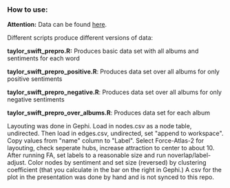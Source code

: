 ### How to use:


**Attention:** Data can be found [here](https://www.kaggle.com/datasets/thespacefreak/taylor-swift-song-lyrics-all-albums).

Different scripts produce different versions of data:


**taylor_swift_prepro.R:** 
Produces basic data set with all albums and sentiments for each word

**taylor_swift_prepro_positive.R**:
Produces data set over all albums for only positive sentiments

**taylor_swift_prepro_negative.R**:
Produces data set over all albums for only negative sentiments

**taylor_swift_prepro_over_albums.R**:
Produces data set for each album


Layouting was done in Gephi. Load in nodes.csv as a node table, undirected. Then load in edges.csv, undirected, set "append to workspace". Copy values from "name" column to "Label". Select Force-Atlas-2 for layouting, check seperate hubs, increase attraction to center to about 10.
After running FA, set labels to a reasonable size and run noverlap/label-adjust. Color nodes by sentiment and set size (reversed) by clustering coefficient (that you calculate in the bar on the right in Gephi.)
A csv for the plot in the presentation was done by hand and is not synced to this repo.